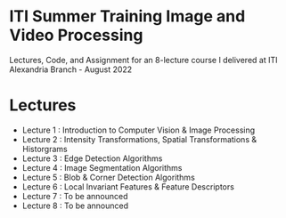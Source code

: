 # ITI Summer Training Image and Video Processing
Lectures, Code, and Assignment for an 8-lecture course I delivered at ITI Alexandria Branch - August 2022


# Lectures 
- Lecture 1 : Introduction to Computer Vision & Image Processing
- Lecture 2 : Intensity Transformations, Spatial Transformations & Historgrams
- Lecture 3 : Edge Detection Algorithms
- Lecture 4 : Image Segmentation Algorithms 
- Lecture 5 : Blob & Corner Detection Algorithms 
- Lecture 6 : Local Invariant Features & Feature Descriptors
- Lecture 7 : To be announced
- Lecture 8 : To be announced
